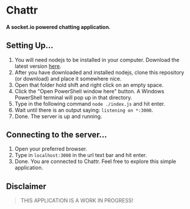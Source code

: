 # Chattr
#### A socket.io powered chatting application.

## Setting Up...
1. You will need nodejs to be installed in your computer. Download the latest version [here](https://www.nodejs.org/en/download).
2. After you have downloaded and installed nodejs, clone this repository (or download) and place it somewhere nice.
3. Open that folder hold shift and right click on an empty space.
4. Click the "Open PowerShell window here" button. A Windows PowerShell terminal will pop up in that directory.
5. Type in the following command `node ./index.js` and hit enter.
6. Wait until there is an output saying: `listening on *:3000`.
7. Done. The server is up and running.

## Connecting to the server...
1. Open your preferred browser.
2. Type in `localhost:3000` in the url text bar and hit enter.
3. Done. You are connected to Chattr. Feel free to explore this simple application.

## Disclaimer
> THIS APPLICATION IS A WORK IN PROGRESS!
